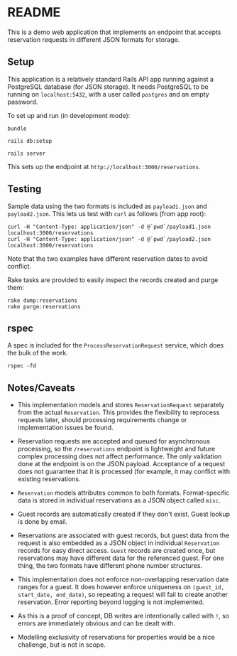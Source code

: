 # README

This is a demo web application that implements an endpoint that accepts reservation requests in different JSON formats for storage.

## Setup

This application is a relatively standard Rails API app running against a PostgreSQL database (for JSON storage). It needs PostgreSQL to be running on `localhost:5432`, with a user called `postgres` and an empty password.

To set up and run (in development mode):

```
bundle

rails db:setup

rails server
```

This sets up the endpoint at `http://localhost:3000/reservations`.

## Testing

Sample data using the two formats is included as `payload1.json` and `payload2.json`. This lets us test with `curl` as follows (from app root):

```
curl -H "Content-Type: application/json" -d @`pwd`/payload1.json localhost:3000/reservations
curl -H "Content-Type: application/json" -d @`pwd`/payload2.json localhost:3000/reservations
```

Note that the two examples have different reservation dates to avoid conflict.


Rake tasks are provided to easily inspect the records created and purge them:

```
rake dump:reservations
rake purge:reservations
```

## rspec

A spec is included for the `ProcessReservationRequest` service, which does the bulk of the work.
```
rspec -fd
```


## Notes/Caveats

* This implementation models and stores `ReservationRequest` separately from the actual `Reservation`. This provides the flexibility to reprocess requests later, should processing requirements change or implementation issues be found.

* Reservation requests are accepted and queued for asynchronous processing, so the `/reservations` endpoint is lightweight and future complex processing does not affect performance. The only validation done at the endpoint is on the JSON payload. Acceptance of a request does not guarantee that it is processed (for example, it may conflict with existing reservations.

* `Reservation` models attributes common to both formats. Format-specific data is stored in individual reservations as a JSON object called `misc`.

* Guest records are automatically created if they don't exist. Guest lookup is done by email.

* Reservations are associated with guest records, but guest data from the request is also embedded as a JSON object in individual `Reservation` records for easy direct access. `Guest` records are created once, but reservations may have different data for the referenced guest. For one thing, the two formats have different phone number structures.

* This implementation does not enforce non-overlapping reservation date ranges for a guest. It does however enforce uniqueness on `(guest_id, start_date, end_date)`, so repeating a request will fail to create another reservation. Error reporting beyond logging is not implemented.

* As this is a proof of concept, DB writes are intentionally called with `!`, so errors are immediately obvious and can be dealt with.

* Modelling exclusivity of reservations for properties would be a nice challenge, but is not in scope.
